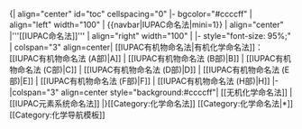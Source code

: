{| align="center" id="toc" cellspacing="0"
|- bgcolor="#ccccff"
| align="left" width="100" | {{navbar|IUPAC命名法|mini=1}}
| align="center" |'''[[IUPAC命名法]]''' 
| align="right" width="100" |
|- style="font-size: 95%;" 
| colspan="3" align=center|<!--增加时每行8个，最后一个不增加"|" -->
[[IUPAC有机物命名法|有机化学命名法]]： [[IUPAC有机物命名法 (A部)|A]] | [[IUPAC有机物命名法 (B部)|B]] | [[IUPAC有机物命名法 (C部)|C]] | [[IUPAC有机物命名法 (D部)|D]] | [[IUPAC有机物命名法 (E部)|E]] | [[IUPAC有机物命名法 (F部)|F]] | [[IUPAC有机物命名法 (H部)|H]]
|-
|colspan="3" align=center style="background:#ccccff"| [[无机化学命名法]] | [[IUPAC元素系统命名法]]
|}<includeonly>[[Category:化学命名法]]</includeonly><noinclude>
[[Category:化学命名法|*]]
[[Category:化学导航模板]]
</noinclude>